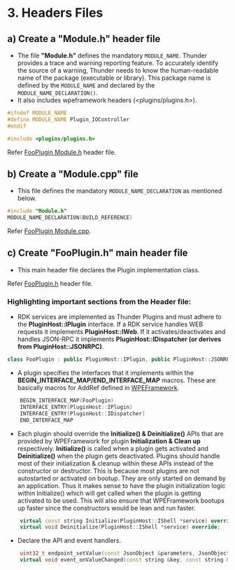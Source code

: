 # 3. Headers Files

## a) Create a "Module.h" header file

- The file **"Module.h"** defines the mandatory `MODULE_NAME`. Thunder provides a trace and warning reporting feature. To accurately identify the source of a warning, Thunder needs to know the human-readable name of the package (executable or library). This package name is defined by the `MODULE_NAME` and declared by the `MODULE_NAME_DECLARATION()`. 
- It also includes wpeframework headers (<plugins/plugins.h>).
```C++
#ifndef MODULE_NAME
#define MODULE_NAME Plugin_IOController
#endif

#include <plugins/plugins.h>
```
Refer [FooPlugin Module.h](./FooPlugin/Module.h) header file.

## b) Create a "Module.cpp" file
- This file defines the mandatory `MODULE_NAME_DECLARATION` as mentioned below.
```C++
#include "Module.h"
MODULE_NAME_DECLARATION(BUILD_REFERENCE)
```
Refer [FooPlugin Module.cpp](./FooPlugin/Module.cpp).

## c) Create "FooPlugin.h" main header file
- This main header file declares the Plugin implementation class.

Refer [FooPlugin.h](./FooPlugin/FooPlugin.h) header file.

### Highlighting important sections from the Header file:

- RDK services are implemented as Thunder Plugins and must adhere to the **PluginHost::IPlugin** interface. If a RDK service handles WEB requests it implements **PluginHost::IWeb**. If it activates/deactivates and handles JSON-RPC it implements **PluginHost::IDispatcher (or derives from PluginHost::JSONRPC)**.
```C++
class FooPlugin : public PluginHost::IPlugin, public PluginHost::JSONRPC
```

- A plugin specifies the interfaces that it implements within the **BEGIN_INTERFACE_MAP/END_INTERFACE_MAP** macros. These are basically macros for AddRef defined in [WPEFramework](https://github.com/rdkcentral/Thunder/blob/master/Source/core/Services.h#L362).

```C++
    BEGIN_INTERFACE_MAP(FooPlugin)
    INTERFACE_ENTRY(PluginHost::IPlugin)
    INTERFACE_ENTRY(PluginHost::IDispatcher)
    END_INTERFACE_MAP
```

- Each plugin should override the **Initialize() & Deinitialize()** APIs that are provided by WPEFramework for plugin **Initialization & Clean up** respectively. **Initialize()** is called when a plugin gets activated and **Deinitialize()** when the plugin gets deactivated. Plugins should handle most of their initialization & cleanup within these APIs instead of the constructor or destructor. This is because most plugins are not autostarted or activated on bootup. They are only started on demand by an application. Thus it makes sense to have the plugin initialization logic within Initialize() which will get called when the plugin is getting activated to be used. This will also ensure that WPEFramework bootups up faster since the constructors would be lean and run faster.

```C++
    virtual const string Initialize(PluginHost::IShell *service) override;
    virtual void Deinitialize(PluginHost::IShell *service) override;
```

- Declare the API and event handlers.
```C++
    uint32_t endpoint_setValue(const JsonObject &parameters, JsonObject &response);
    virtual void event_onValueChanged(const string &key, const string &value);
```



